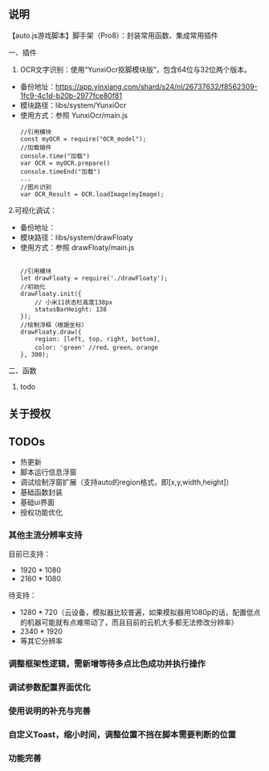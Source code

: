 ## 说明
【auto.js游戏脚本】脚手架（Pro8）：封装常用函数、集成常用插件


一、插件
1. OCR文字识别：使用“YunxiOcr抠脚模块版”，包含64位与32位两个版本。
- 备份地址：https://app.yinxiang.com/shard/s24/nl/26737632/f8562309-1fc9-4c1d-b20b-2977fce80f81
- 模块路径：libs/system/YunxiOcr
- 使用方式：参照 YunxiOcr/main.js
    ```
    //引用模块
    const myOCR = require("OCR_model");
    //加载插件
    console.time("加载")
    var OCR = myOCR.prepare()
    console.timeEnd("加载")
    ...
    //图片识别
    var OCR_Result = OCR.loadImage(myImage);
    ```
2.可视化调试：
- 备份地址：
- 模块路径：libs/system/drawFloaty
- 使用方式：参照 drawFloaty/main.js
    ```
    
    //引用模块
    let drawFloaty = require('./drawFloaty');
    //初始化
    drawFloaty.init({
        // 小米11状态栏高度138px
        statusBarHeight: 138
    });
    //绘制浮框（根据坐标）
    drawFloaty.draw({
        region: [left, top, right, bottom],
        color: 'green' //red、green、orange
    }, 300);
    ```

二、函数
1. todo


## 关于授权

## TODOs
- 热更新
- 脚本运行信息浮窗
- 调试绘制浮窗扩展（支持auto的region格式，即[x,y,width,height]）
- 基础函数封装
- 基础ui界面
- 授权功能优化

### 其他主流分辨率支持
目前已支持：
- 1920 * 1080
- 2160 * 1080

待支持：
- 1280 * 720（云设备，模拟器比较普遍，如果模拟器用1080p的话，配置低点的机器可能就有点难带动了，而且目前的云机大多都无法修改分辨率）
- 2340 * 1920
- 等其它分辨率

### 调整框架性逻辑，需新增等待多点比色成功并执行操作

### 调试参数配置界面优化

### 使用说明的补充与完善

### 自定义Toast，缩小时间，调整位置不挡在脚本需要判断的位置

### 功能完善
